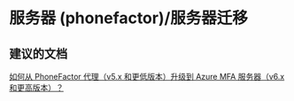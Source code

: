 <properties
    pageTitle="server (phonefactor)/server migration"
    description="服务器 (phonefactor)/服务器迁移"
    service="microsoft.multifactorauthentication"
    resource=""
    authors="aashu"
    displayOrder=""
    selfHelpType="generic"
    supportTopicIds="32336333"
    resourceTags=""
    productPesIds="14947"
    cloudEnvironments="public"
/>


# 服务器 (phonefactor)/服务器迁移


## **建议的文档**
[如何从 PhoneFactor 代理（v5.x 和更低版本）升级到 Azure MFA 服务器（v6.x 和更高版本）？](https://azure.microsoft.com/documentation/articles/multi-factor-authentication-get-started-server-upgrade/)



<!--HONumber=Jul16_HO4-->


